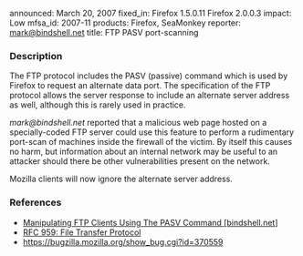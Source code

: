 announced: March 20, 2007
fixed_in: Firefox 1.5.0.11
          Firefox 2.0.0.3
impact: Low
mfsa_id: 2007-11
products: Firefox, SeaMonkey
reporter: mark@bindshell.net
title: FTP PASV port-scanning

<h3>Description</h3>

<p>The FTP protocol includes the PASV (passive) command which is
used by Firefox to request an alternate data port. The specification
of the FTP protocol allows the server response to include an alternate
server address as well, although this is rarely used in practice.</p>

<p><em>mark@bindshell.net</em> reported that a malicious web page hosted on
a specially-coded FTP server could use this feature to perform a
rudimentary port-scan of machines inside the firewall of the victim.
By itself this causes no harm, but information about an internal
network may be useful to an attacker should there be other vulnerabilities
present on the network.</p>

<p>Mozilla clients will now ignore the alternate server address.

</p><h3>References</h3>

<ul>
<li><a class="ex-ref" href="http://bindshell.net/papers/ftppasv">
Manipulating FTP Clients Using The PASV Command [bindshell.net]</a></li>
<li><a class="ex-ref" href="http://www.ietf.org/rfc/rfc0959.txt">
RFC 959: File Transfer Protocol</a></li>
<li><a href="https://bugzilla.mozilla.org/show_bug.cgi?id=370559">
https://bugzilla.mozilla.org/show_bug.cgi?id=370559</a></li>
</ul>



